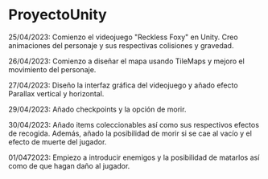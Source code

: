 # ProyectoUnity

25/04/2023: Comienzo el videojuego "Reckless Foxy" en Unity. Creo animaciones del personaje y sus respectivas colisiones y gravedad.

26/04/2023: Comienzo a diseñar el mapa usando TileMaps y mejoro el movimiento del personaje.

27/04/2023: Diseño la interfaz gráfica del videojuego y añado efecto Parallax vertical y horizontal.

29/04/2023: Añado checkpoints y la opción de morir. 

30/04/2023: Añado items coleccionables así como sus respectivos efectos de recogida. Además, añado la posibilidad de morir si se cae al vacío y el efecto de muerte del jugador.

01/0472023: Empiezo a introducir enemigos y la posibilidad de matarlos así como de que hagan daño al jugador.
